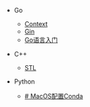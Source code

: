 <!-- _sidebar.md -->

* Go
  * [Context](/docs/go/Context.md) <!--注意这里是相对路径-->
  * [Gin](/docs/go/Gin.md)
  * [Go语言入门](/docs/go/Go语言入门.md)

* C++
  * [STL](/docs/c++/STL.md)

* Python
  * [# MacOS配置Conda](/docs/python/MacOS配置Conda.md)
